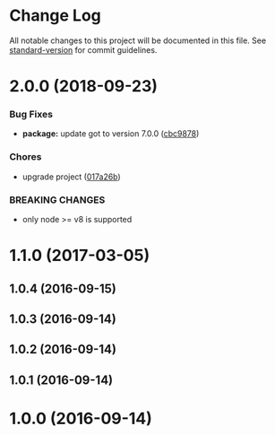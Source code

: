 # Change Log

All notable changes to this project will be documented in this file. See [standard-version](https://github.com/conventional-changelog/standard-version) for commit guidelines.

<a name="2.0.0"></a>
# 2.0.0 (2018-09-23)


### Bug Fixes

* **package:** update got to version 7.0.0 ([cbc9878](https://github.com/moxystudio/node-fetch-coverage/commit/cbc9878))


### Chores

* upgrade project ([017a26b](https://github.com/moxystudio/node-fetch-coverage/commit/017a26b))


### BREAKING CHANGES

* only node >= v8 is supported



<a name="1.1.0"></a>
# 1.1.0 (2017-03-05)



<a name="1.0.4"></a>
## 1.0.4 (2016-09-15)



<a name="1.0.3"></a>
## 1.0.3 (2016-09-14)



<a name="1.0.2"></a>
## 1.0.2 (2016-09-14)



<a name="1.0.1"></a>
## 1.0.1 (2016-09-14)



<a name="1.0.0"></a>
# 1.0.0 (2016-09-14)
